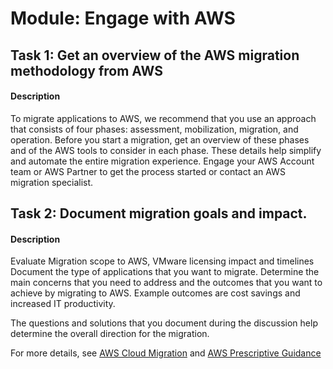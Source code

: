 
# Module: Engage with AWS
## Task 1: Get an overview of the AWS migration methodology from AWS
#### Description
To migrate applications to AWS, we recommend that you use an approach that consists of four phases: assessment, mobilization, migration, and operation. Before you start a migration, get an overview of these phases and of the AWS tools to consider in each phase. These details help simplify and automate the entire migration experience.
Engage your AWS Account team or AWS Partner to get the process started or contact an AWS migration specialist.
## Task 2: Document migration goals and impact.
#### Description
Evaluate Migration scope to AWS, VMware licensing impact and timelines
Document the type of applications that you want to migrate. Determine the main concerns that you need to address and the outcomes that you want to achieve by migrating to AWS. Example outcomes are cost savings and increased IT productivity. 

The questions and solutions that you document during the discussion help determine the overall direction for the migration. 

For more details, see [AWS Cloud Migration](https://aws.amazon.com/cloud-migration/) and [AWS Prescriptive Guidance](https://aws.amazon.com/prescriptive-guidance/.)